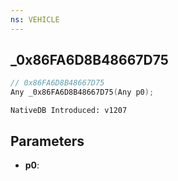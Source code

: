 ```yaml
---
ns: VEHICLE
---
```

## _0x86FA6D8B48667D75

```c
// 0x86FA6D8B48667D75
Any _0x86FA6D8B48667D75(Any p0);
```

```
NativeDB Introduced: v1207
```

## Parameters
* **p0**:
